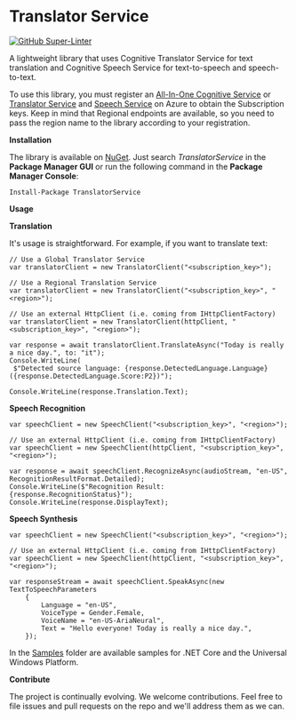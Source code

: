 # Translator Service
[![GitHub Super-Linter](https://github.com/marcominerva/TranslatorService/workflows/Lint%20Code%20Base/badge.svg)](https://github.com/marketplace/actions/super-linter)

A lightweight library that uses Cognitive Translator Service for text translation and Cognitive Speech Service for text-to-speech and speech-to-text.

To use this library, you must register an [All-In-One Cognitive Service](https://portal.azure.com/#create/Microsoft.CognitiveServicesAllInOne) or [Translator Service](https://portal.azure.com/#create/Microsoft.CognitiveServicesTextTranslation) and [Speech Service](https://portal.azure.com/#create/Microsoft.CognitiveServicesSpeechServices) on Azure to obtain the Subscription keys. Keep in mind that Regional endpoints are available, so you need to pass the region name to the library according to your registration.

**Installation**

The library is available on [NuGet](https://www.nuget.org/packages/TranslatorService/). Just search *TranslatorService* in the **Package Manager GUI** or run the following command in the **Package Manager Console**:    

    Install-Package TranslatorService
    
**Usage**

**Translation**

It's usage is straightforward. For example, if you want to translate text:

    // Use a Global Translator Service
    var translatorClient = new TranslatorClient("<subscription_key>");

    // Use a Regional Translation Service
    var translatorClient = new TranslatorClient("<subscription_key>", "<region>");
    
    // Use an external HttpClient (i.e. coming from IHttpClientFactory)
    var translatorClient = new TranslatorClient(httpClient, "<subscription_key>", "<region>");
    
    var response = await translatorClient.TranslateAsync("Today is really a nice day.", to: "it");
    Console.WriteLine(
     $"Detected source language: {response.DetectedLanguage.Language} ({response.DetectedLanguage.Score:P2})");
    
    Console.WriteLine(response.Translation.Text);

**Speech Recognition**

    var speechClient = new SpeechClient("<subscription_key>", "<region>");
    
    // Use an external HttpClient (i.e. coming from IHttpClientFactory)
    var speechClient = new SpeechClient(httpClient, "<subscription_key>", "<region>");

    var response = await speechClient.RecognizeAsync(audioStream, "en-US", RecognitionResultFormat.Detailed);
    Console.WriteLine($"Recognition Result: {response.RecognitionStatus}");
    Console.WriteLine(response.DisplayText);

**Speech Synthesis**

    var speechClient = new SpeechClient("<subscription_key>", "<region>");
    
    // Use an external HttpClient (i.e. coming from IHttpClientFactory)
    var speechClient = new SpeechClient(httpClient, "<subscription_key>", "<region>");

    var responseStream = await speechClient.SpeakAsync(new TextToSpeechParameters
        {
            Language = "en-US",
            VoiceType = Gender.Female,
            VoiceName = "en-US-AriaNeural",
            Text = "Hello everyone! Today is really a nice day.",
        });

In the [Samples](https://github.com/marcominerva/TranslatorService/tree/master/Samples) folder are available samples for .NET Core and the Universal Windows Platform.

**Contribute**

The project is continually evolving. We welcome contributions. Feel free to file issues and pull requests on the repo and we'll address them as we can. 
